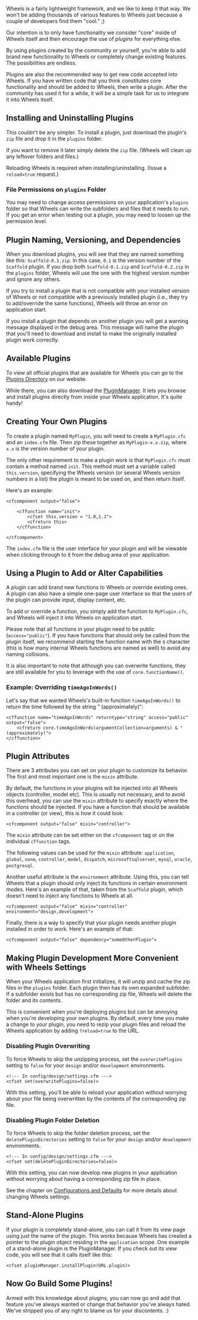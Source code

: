 Wheels is a fairly lightweight framework, and we like to keep it that way. We won't be adding thousands of various features to Wheels just because a couple of developers find them "cool." ;)

Our intention is to only have functionality we consider "core" inside of Wheels itself and then encourage the use of _plugins_ for everything else.

By using plugins created by the community or yourself, you're able to add brand new functionality to Wheels or completely change existing features. The possibilities are endless.

Plugins are also the recommended way to get new code accepted into Wheels. If you have written code that you think constitutes core functionality and should be added to Wheels, then write a plugin. After the community has used it for a while, it will be a simple task for us to integrate it into Wheels itself.

## Installing and Uninstalling Plugins ##

This couldn't be any simpler. To install a plugin, just download the plugin's `zip` file and drop it in the `plugins` folder.

If you want to remove it later simply delete the `zip` file. (Wheels will clean up any leftover folders and files.)

Reloading Wheels is required when installing/uninstalling. (Issue a `reload=true` request.)

### File Permissions on `plugins` Folder ###

You may need to change access permissions on your application's `plugins` folder so that Wheels can write the subfolders and files that it needs to run. If you get an error when testing out a plugin, you may need to loosen up the permission level.

## Plugin Naming, Versioning, and Dependencies ##

When you download plugins, you will see that they are named something like this: `Scaffold-0.1.zip`. In this case, `0.1` is the version number of the `Scaffold` plugin. If you drop both `Scaffold-0.1.zip` and `Scaffold-0.2.zip` in the `plugins` folder, Wheels will use the one with the highest version number and ignore any others.

If you try to install a plugin that is not compatible with your installed version of Wheels or not compatible with a previously installed plugin (i.e., they try to add/override the same functions), Wheels will throw an error on application start.

If you install a plugin that depends on another plugin you will get a warning message displayed in the debug area. This message will name the plugin that you'll need to download and install to make the originally installed plugin work correctly.

## Available Plugins ##

To view all official plugins that are available for Wheels you can go to the [Plugins Directory](http://cfwheels.org/plugins) on our website.

While there, you can also download the [PluginManager](http://cfwheels.org/plugins/listing/8). It lets you browse and install plugins directly from inside your Wheels application. It's quite handy!

## Creating Your Own Plugins ##

To create a plugin named `MyPlugin`, you will need to create a `MyPlugin.cfc` and an `index.cfm` file. Then zip these together as `MyPlugin-x.x.zip`, where `x.x` is the version number of your plugin.

The only other requirement to make a plugin work is that `MyPlugin.cfc` must contain a method named `init`. This method must set a variable called `this.version`, specifying the Wheels version (or several Wheels version numbers in a list) the plugin is meant to be used on, and then return itself.

Here's an example:

```
<cfcomponent output="false">

    <cffunction name="init">
        <cfset this.version = "1.0,1.1">
        <cfreturn this>
    </cffunction>

</cfcomponent>
```

The `index.cfm` file is the user interface for your plugin and will be viewable when clicking through to it from the debug area of your application.

## Using a Plugin to Add or Alter Capabilities ##

A plugin can add brand new functions to Wheels or override existing ones. A plugin can also have a simple one-page user interface so that the users of the plugin can provide input, display content, etc.

To add or override a function, you simply add the function to `MyPlugin.cfc`, and Wheels will inject it into Wheels on application start.

Please note that all functions in your plugin need to be public (`access="public"`). If you have functions that should only be called from the plugin itself, we recommend starting the function name with the `$` character (this is how many internal Wheels functions are named as well) to avoid any naming collisions.

It is also important to note that although you can overwrite functions, they are still available for you to leverage with the use of `core.functionName()`.

### Example: Overriding `timeAgoInWords()` ###

Let's say that we wanted Wheels's built-in function `timeAgoInWords()` to return the time followed by the string " (approximately)":

```
<cffunction name="timeAgoInWords" returntype="string" access="public" output="false">
    <cfreturn core.timeAgoInWords(argumentCollection=arguments) & " (approximately)">
</cffunction>
```

## Plugin Attributes ##

There are 3 attributes you can set on your plugin to customize its behavior. The first and most important one is the `mixin` attribute.

By default, the functions in your plugins will be injected into all Wheels objects (controller, model etc). This is usually not necessary, and to avoid this overhead, you can use the `mixin` attribute to specify exactly where the functions should be injected. If you have a function that should be available in a controller (or view), this is how it could look:

```
<cfcomponent output="false" mixin="controller">
```

The `mixin` attribute can be set either on the `cfcomponent` tag or on the individual `cffunction` tags.

The following values can be used for the `mixin` attribute: `application`, `global`, `none`, `controller`, `model`, `dispatch`, `microsoftsqlserver`, `mysql`, `oracle`, `postgresql`.

Another useful attribute is the `environment` attribute. Using this, you can tell Wheels that a plugin should only inject its functions in certain environment modes. Here's an example of that, taken from the `Scaffold` plugin, which doesn't need to inject any functions to Wheels at all.

```
<cfcomponent output="false" mixin="controller" environment="design,development">
```

Finally, there is a way to specify that your plugin needs another plugin installed in order to work. Here's an example of that:

```
<cfcomponent output="false" dependency="someOtherPlugin">
```

## Making Plugin Development More Convenient with Wheels Settings ##

When your Wheels application first initializes, it will unzip and cache the zip files in the `plugins` folder. Each plugin then has its own expanded subfolder. If a subfolder exists but has no corresponding zip file, Wheels will delete the folder and its contents.

This is convenient when you're deploying plugins but can be annoying when you're developing your own plugins. By default, every time you make a change to your plugin, you need to rezip your plugin files and reload the Wheels application by adding `?reload=true` to the URL.

### Disabling Plugin Overwriting ###

To force Wheels to skip the unzipping process, set the `overwritePlugins` setting to `false` for your `design` and/or `development` environments.

```
<!--- In config/design/settings.cfm --->
<cfset set(overwritePlugins=false)>
```

With this setting, you'll be able to reload your application without worrying about your file being overwritten by the contents of the corresponding zip file.

### Disabling Plugin Folder Deletion ###

To force Wheels to skip the folder deletion process, set the `deletePluginDirectories` setting to `false` for your `design` and/or `development` environments.

```
<!--- In config/design/settings.cfm --->
<cfset set(deletePluginDirectories=false)>
```

With this setting, you can now develop new plugins in your application without worrying about having a corresponding zip file in place.

See the chapter on [Configurations and Defaults](ConfigurationandDefaults.md) for more details about changing Wheels settings.

## Stand-Alone Plugins ##

If your plugin is completely stand-alone, you can call it from its view page using just the name of the plugin. This works because Wheels has created a pointer to the plugin object residing in the `application` scope. One example of a stand-alone plugin is the PluginManager. If you check out its view code, you will see that it calls itself like this:

```
<cfset pluginManager.installPlugin(URL.plugin)>
```

## Now Go Build Some Plugins! ##

Armed with this knowledge about plugins, you can now go and add that feature you've always wanted or change that behavior you've always hated. We've stripped you of any right to blame us for your discontents. :)